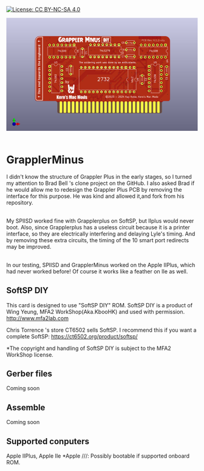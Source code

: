 [![License: CC BY-NC-SA 4.0](https://img.shields.io/badge/License-CC%20BY--NC--SA%204.0-lightgrey.svg)](https://creativecommons.org/licenses/by-nc-sa/4.0/)
<br>

 <img src="Pictures/GM_TOP.png" width="520px"><BR><BR>

# GrapplerMinus

I didn't know the structure of Grappler Plus in the early stages, so I turned my attention to Brad Bell 's clone project on the GitHub. I also asked Brad if he would allow me to redesign the Grappler Plus PCB by removing the interface for this purpose. He was kind and allowed it,and fork from his repository.<br><br>

My SPIISD worked fine with Grapplerplus on SoftSP, but IIplus would never boot. Also, since Grapplerplus has a useless circuit because it is a printer interface, so they are electrically interfering and delaying Lyle's timing. And by removing these extra circuits, the timing of the 10 smart port redirects may be improved.<br><br>

In our testing, SPIISD and GrapplerMinus worked on the Apple IIPlus, which had never worked before! Of course it works like a feather on IIe as well.

## SoftSP DIY 

This card is designed to use "SoftSP DIY" ROM.
SoftSP DIY is a product of Wing Yeung, MFA2 WorkShop(Aka.KbooHK) and used with permission.
http://www.mfa2lab.com

Chris Torrence 's store CT6502 sells SoftSP. I recommend this if you want a complete SoftSP:
https://ct6502.org/product/softsp/

*The copyright and handling of SoftSP DIY is subject to the MFA2 WorkShop license.

## Gerber files

Coming soon

## Assemble

Coming soon

## Supported conputers

Apple IIPlus, Apple IIe
*Apple ///: Possibly bootable if supported onboard ROM.







